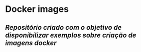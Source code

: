 # Docker images
## _Repositório criado com o objetivo de disponibilizar exemplos sobre criação de imagens docker_